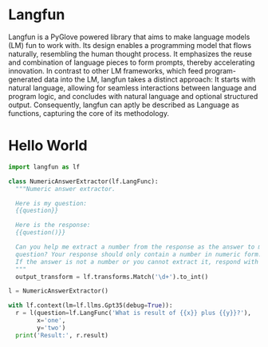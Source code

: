 # Langfun

Langfun is a PyGlove powered library that aims to make language models (LM) fun
to work with. Its design enables a programming model that flows naturally,
resembling the human thought process. It emphasizes the reuse and combination of
language pieces to form prompts, thereby accelerating innovation. In contrast to
other LM frameworks, which feed program-generated data into the LM, langfun
takes a distinct approach: It starts with natural language, allowing for
seamless interactions between language and program logic, and concludes with
natural language and optional structured output. Consequently, langfun can
aptly be described as Language as functions, capturing the core of its
methodology.


# Hello World

```python
import langfun as lf

class NumericAnswerExtractor(lf.LangFunc):
  """Numeric answer extractor.

  Here is my question:
  {{question}}

  Here is the response:
  {{question()}}

  Can you help me extract a number from the response as the answer to my
  question? Your response should only contain a number in numeric form.
  If the answer is not a number or you cannot extract it, respond with UNKNOWN.
  """
  output_transform = lf.transforms.Match('\d+').to_int()

l = NumericAnswerExtractor()

with lf.context(lm=lf.llms.Gpt35(debug=True)):
  r = l(question=lf.LangFunc('What is result of {{x}} plus {{y}}?'),
        x='one',
        y='two')
  print('Result:', r.result)
```

